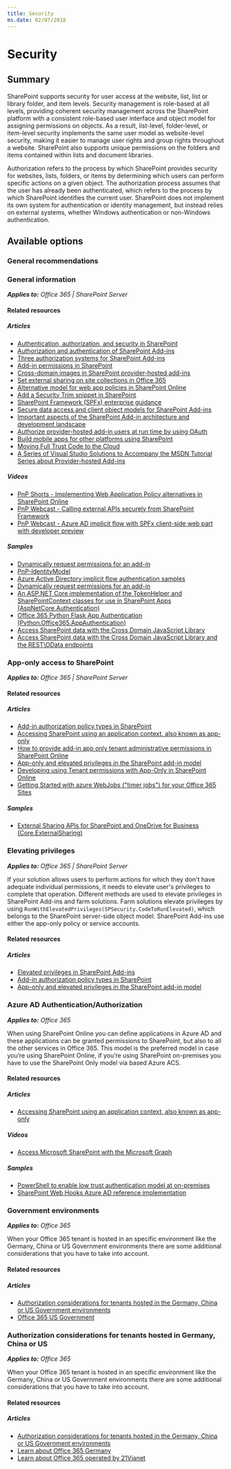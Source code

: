 ```yaml
---
title: Security
ms.date: 02/07/2018
---
```

# Security

## Summary

SharePoint supports security for user access at the website, list, list or library folder, and item levels. Security management is role-based at all levels, providing coherent security management across the SharePoint platform with a consistent role-based user interface and object model for assigning permissions on objects. As a result, list-level, folder-level, or item-level security implements the same user model as website-level security, making it easier to manage user rights and group rights throughout a website. SharePoint also supports unique permissions on the folders and items contained within lists and document libraries.

Authorization refers to the process by which SharePoint provides security for websites, lists, folders, or items by determining which users can perform specific actions on a given object. The authorization process assumes that the user has already been authenticated, which refers to the process by which SharePoint identifies the current user. SharePoint does not implement its own system for authentication or identity management, but instead relies on external systems, whether Windows authentication or non-Windows authentication.

## Available options

### General recommendations

### General information

_**Applies to:** Office 365 | SharePoint Server_

#### Related resources

##### Articles

- [Authentication, authorization, and security in SharePoint](https://docs.microsoft.com/en-us/sharepoint/dev/general-development/authentication-authorization-and-security-in-sharepoint)
- [Authorization and authentication of SharePoint Add-ins](https://docs.microsoft.com/en-us/sharepoint/dev/sp-add-ins/authorization-and-authentication-of-sharepoint-add-ins)
- [Three authorization systems for SharePoint Add-ins](https://docs.microsoft.com/en-us/sharepoint/dev/sp-add-ins/three-authorization-systems-for-sharepoint-add-ins)
- [Add-in permissions in SharePoint](https://docs.microsoft.com/en-us/sharepoint/dev/sp-add-ins/add-in-permissions-in-sharepoint)
- [Cross-domain images in SharePoint provider-hosted add-ins](https://docs.microsoft.com/en-us/sharepoint/dev/solution-guidance/cross-domain-images-in-sharepoint-provider-hosted-add-ins)
- [Set external sharing on site collections in Office 365](https://docs.microsoft.com/en-us/sharepoint/dev/solution-guidance/set-external-sharing-on-site-collections-in-office-365)
- [Alternative model for web app policies in SharePoint Online](https://docs.microsoft.com/en-us/sharepoint/dev/solution-guidance/security-webapppolicies)
- [Add a Security Trim snippet in SharePoint](https://docs.microsoft.com/en-us/sharepoint/dev/general-development/how-to-add-a-security-trim-snippet-in-sharepoint)
- [SharePoint Framework (SPFx) enterprise guidance](https://docs.microsoft.com/en-us/sharepoint/dev/spfx/enterprise-guidance)
- [Secure data access and client object models for SharePoint Add-ins](https://docs.microsoft.com/en-us/sharepoint/dev/sp-add-ins/secure-data-access-and-client-object-models-for-sharepoint-add-ins)
- [Important aspects of the SharePoint Add-in architecture and development landscape](https://docs.microsoft.com/en-us/sharepoint/dev/sp-add-ins/important-aspects-of-the-sharepoint-add-in-architecture-and-development-landscap)
- [Authorize provider-hosted add-in users at run time by using OAuth](https://docs.microsoft.com/en-us/sharepoint/dev/solution-guidance/authorize-provider-hosted-add-in-users-at-run-time-by-using-oauth)
- [Build mobile apps for other platforms using SharePoint](https://docs.microsoft.com/en-us/sharepoint/dev/general-development/build-mobile-apps-for-other-platforms-using-sharepoint)
- [Moving Full Trust Code to the Cloud](https://github.com/OfficeDev/TrainingContent/blob/master/O3651/O3651-4%20Moving%20Full%20Trust%20Code%20to%20the%20cloud%20using%20repeatable%20patterns%20and%20best%20practices/Lab.md)
- [A Series of Visual Studio Solutions to Accompany the MSDN Tutorial Series about Provider-hosted Add-ins](https://github.com/OfficeDev/SharePoint_Provider-hosted_Add-ins_Tutorials)

##### Videos

- [PnP Shorts - Implementing Web Application Policy alternatives in SharePoint Online](https://www.youtube.com/watch?v=zcmngkgQdTU&feature=youtu.be)
- [PnP Webcast - Calling external APIs securely from SharePoint Framework](https://www.youtube.com/watch?v=SDjKRfHA1nw)
- [PnP Webcast - Azure AD implicit flow with SPFx client-side web part with developer preview](https://www.youtube.com/watch?v=KRgHjF84xZc)

##### Samples

- [Dynamically request permissions for an add-in](https://github.com/SharePoint/PnP/tree/dev/Samples/Core.DynamicPermissions)
- [PnP-IdentityModel](https://github.com/SharePoint/PnP-IdentityModel)
- [Azure Active Directory implicit flow authentication samples](https://dev.office.com/patterns-and-practices-detail/11243)
- [Dynamically request permissions for an add-in](https://dev.office.com/patterns-and-practices-detail/1867)
- [An ASP.NET Core implementation of the TokenHelper and SharePointContext classes for use in SharePoint Apps (AspNetCore.Authentication)](https://dev.office.com/patterns-and-practices-detail/10979)
- [Office 365 Python Flask App Authentication (Python.Office365.AppAuthentication)](https://dev.office.com/patterns-and-practices-detail/7269)
- [Access SharePoint data with the Cross Domain JavaScript Library](https://dev.office.com/code-samples-detail/5814)
- [Access SharePoint data with the Cross Domain JavaScript Library and the REST\OData endpoints](https://dev.office.com/code-samples-detail/5815)

### App-only access to SharePoint

_**Applies to:** Office 365 | SharePoint Server_

#### Related resources

##### Articles

- [Add-in authorization policy types in SharePoint](https://docs.microsoft.com/en-us/sharepoint/dev/sp-add-ins/add-in-authorization-policy-types-in-sharepoint)
- [Accessing SharePoint using an application context, also known as app-only](https://docs.microsoft.com/en-us/sharepoint/dev/solution-guidance/security-apponly)
- [How to provide add-in app only tenant administrative permissions in SharePoint Online](https://docs.microsoft.com/en-us/sharepoint/dev/solution-guidance/how-to-provide-add-in-app-only-tenant-administrative-permissions-in-sharepoint-online)
- [App-only and elevated privileges in the SharePoint add-in model](https://docs.microsoft.com/en-us/sharepoint/dev/solution-guidance/app-only-elevated-privileges-sharepoint-add-in)
- [Developing using Tenant permissions with App-Only in SharePoint Online](https://docs.microsoft.com/en-us/sharepoint/dev/solution-guidance/development-experience-tenant-apponly-permissions-in-sharepoint-online)
- [Getting Started with azure WebJobs ("timer jobs") for your Office 365 Sites](https://docs.microsoft.com/en-us/sharepoint/dev/solution-guidance/getting-started-with-building-azure-webjobs-for-your-office365-sites)

##### Samples

- [External Sharing APIs for SharePoint and OneDrive for Business (Core.ExternalSharing)](https://github.com/SharePoint/PnP/tree/master/Samples/Core.ExternalSharing)

### Elevating privileges

_**Applies to:** Office 365 | SharePoint Server_

If your solution allows users to perform actions for which they don't have adequate individual permissions, it needs to elevate user's privileges to complete that operation. Different methods are used to elevate privileges in SharePoint Add-ins and farm solutions. Farm solutions elevate privileges by using `RunWithElevatedPrivileges(SPSecurity.CodeToRunElevated)`, which belongs to the SharePoint server-side object model. SharePoint Add-ins use either the app-only policy or service accounts.

#### Related resources

##### Articles

- [Elevated privileges in SharePoint Add-ins](https://docs.microsoft.com/en-us/sharepoint/dev/solution-guidance/elevated-privileges-in-sharepoint-add-ins)
- [Add-in authorization policy types in SharePoint](https://docs.microsoft.com/en-us/sharepoint/dev/sp-add-ins/add-in-authorization-policy-types-in-sharepoint#Scenario)
- [App-only and elevated privileges in the SharePoint add-in model](https://docs.microsoft.com/en-us/sharepoint/dev/solution-guidance/app-only-elevated-privileges-sharepoint-add-in)

### Azure AD Authentication/Authorization

_**Applies to:** Office 365_

When using SharePoint Online you can define applications in Azure AD and these applications can be granted permissions to SharePoint, but also to all the other services in Office 365. This model is the preferred model in case you’re using SharePoint Online, if you’re using SharePoint on-premises you have to use the SharePoint Only model via based Azure ACS.

#### Related resources

##### Articles

- [Accessing SharePoint using an application context, also known as app-only](https://docs.microsoft.com/en-us/sharepoint/dev/solution-guidance/security-apponly)

##### Videos

- [Access Microsoft SharePoint with the Microsoft Graph](https://www.youtube.com/watch?v=bBILnF5Tf_k)

##### Samples

- [PowerShell to enable low trust authentication model at on-premises](https://github.com/SharePoint/PnP-Tools/tree/master/Scripts/SharePoint.LowTrustACS.Configuration)
- [SharePoint Web Hooks Azure AD reference implementation](https://github.com/SharePoint/sp-dev-samples/tree/master/Samples/WebHooks.List.AzureAD)

### Government environments

_**Applies to:** Office 365_

When your Office 365 tenant is hosted in an specific environment like the Germany, China or US Government environments there are some additional considerations that you have to take into account.

#### Related resources

##### Articles

- [Authorization considerations for tenants hosted in the Germany, China or US Government environments](https://docs.microsoft.com/en-us/sharepoint/dev/solution-guidance/extending-sharepoint-online-for-germany-china-usgovernment-environments)
- [Office 365 US Government](https://technet.microsoft.com/library/mt774581.aspx)

### Authorization considerations for tenants hosted in Germany, China or US

_**Applies to:** Office 365_

When your Office 365 tenant is hosted in an specific environment like the Germany, China or US Government environments there are some additional considerations that you have to take into account.

#### Related resources

##### Articles

- [Authorization considerations for tenants hosted in the Germany, China or US Government environments](https://docs.microsoft.com/en-us/sharepoint/dev/solution-guidance/extending-sharepoint-online-for-germany-china-usgovernment-environments)
- [Learn about Office 365 Germany](https://support.office.com/en-US/article/Learn-about-Office-365-Germany-8a5a4bbc-667a-4cac-8769-d8ac9015db4c)
- [Learn about Office 365 operated by 21Vianet](https://support.office.com/en-us/article/Learn-about-Office-365-operated-by-21Vianet-A8AB5061-3346-4DA0-BB7C-5260822B53AE)